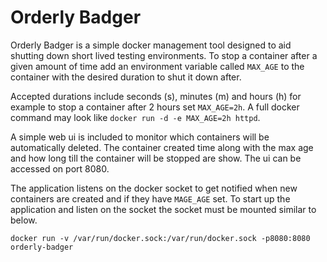 # Orderly Badger

Orderly Badger is a simple docker management tool designed to aid shutting down short lived testing environments. 
To stop a container after a given amount of time add an environment variable called `MAX_AGE` to the container with the desired duration to shut it down after.

Accepted durations include seconds (s), minutes (m) and hours (h) for example to stop a container after 2 hours set `MAX_AGE=2h`.
A full docker command may look like `docker run -d -e MAX_AGE=2h httpd`.

A simple web ui is included to monitor which containers will be automatically deleted. 
The container created time along with the max age and how long till the container will be stopped are show.
The ui can be accessed on port 8080.

The application listens on the docker socket to get notified when new containers are created and if they have `MAGE_AGE` set.
To start up the application and listen on the socket the socket must be mounted similar to below.

`docker run -v /var/run/docker.sock:/var/run/docker.sock -p8080:8080 orderly-badger`